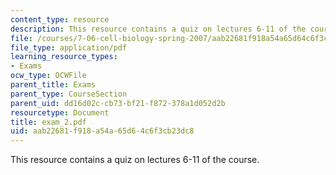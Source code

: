 ```yaml
---
content_type: resource
description: This resource contains a quiz on lectures 6-11 of the course.
file: /courses/7-06-cell-biology-spring-2007/aab22681f918a54a65d64c6f3cb23dc8_exam_2.pdf
file_type: application/pdf
learning_resource_types:
- Exams
ocw_type: OCWFile
parent_title: Exams
parent_type: CourseSection
parent_uid: dd16d02c-cb73-bf21-f872-378a1d052d2b
resourcetype: Document
title: exam_2.pdf
uid: aab22681-f918-a54a-65d6-4c6f3cb23dc8
---
```

This resource contains a quiz on lectures 6-11 of the course.

